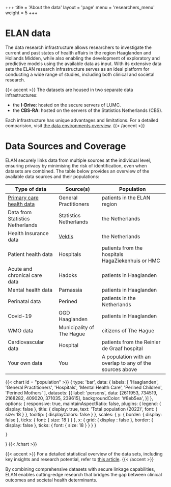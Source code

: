 +++
title = 'About the data'
layout = 'page'
menu = 'researchers_menu'
weight = 5
+++

# ELAN data
The data research infrastructure allows researchers to investigate the current and past states of health affairs in the region Haaglanden and Hollands Midden, while also enabling the development of exploratory and predictive models using the available data as input.  With its extensive data sets the ELAN research infrastructure serves as an ideal platform for conducting a wide range of studies, including both clinical and societal research.

{{< accent >}}
The datasets are housed in two separate data infrastructures: 
<ul> 
<li>the <b>I-Drive</b>: hosted on the secure servers of LUMC. </li>
<li>the <b>CBS-RA</b>: hosted on the servers of the Statistics Netherlands (CBS). </li>
</ul>
Each infrastructure has unique advantages and limitations. For a detailed comparision, visit <a href="../researchers/environments_overview", alt="An overview of the data environments">the data environments overview</a>.
{{< /accent >}}

# Data Sources and Coverage
ELAN securely links data from multiple sources at the individual level, ensuring privacy by minimising the risk of identification, even when datasets are combined. The table below provides an overview of the available data sources and their populations:

| Type of data | Source(s) | Population |
|--------------|-----------|-----------|
| [Primary care health data](https://elan-dcc.github.io/researchers/internal/gp_data/) | General Practitioners | patients in the ELAN region |
| Data from Statistics Netherlands | Statistics Netherlands | the Netherlands |
| Health Insurance data | [Vektis](https://www.vektis.nl/) | the Netherlands | 
| Patient health data | Hospitals | patients from the hospitals HagaZiekenhuis or HMC |
| Acute and chronical care data | Hadoks | patients in Haaglanden | 
| Mental health data | Parnassia | patients in Haaglanden |
| Perinatal data | Perined | patients in the Netherlands |
| Covid-19 | GGD Haaglanden | patients in Haaglanden |
| WMO data  | Municipality of The Hague | citizens of The Hague |
| Cardiovascular data | Hospital | patients from the Reinier de Graaf hospital |
| Your own data | You | A population with an overlap to any of the sources above |

{{< chart id = "population" >}}
{
    type: 'bar',
    data: {
        labels: [
          'Haaglanden',
          'General Practitioners',
          'Hospitals',
          'Mental Health Care',
          'Perined Children',
          'Perined Mothers'
        ],
        datasets: [{
            label: 'persons',
            data: [2611953, 734519, 2168282, 409020, 371035, 239615],
            backgroundColor: '#8eb5ea',
        }]
    },
    options: {
        responsive: true,
        maintainAspectRatio: false,
        plugins: {
            legend: {
                display: false
            },
            title: {
                display: true,
                text: 'Total population (2022)',
                font: {
                        size: 18
                     }
            },
            tooltip: {
                displayColors: false
            }
        },
        scales: {
            y: {
                border: {
                    display: false
                },
                ticks: {
                    font: {
                        size: 18
                     }
                }
            },
            x: {
                grid: {
                    display : false
                },
                border: {
                    display: false
                },
                ticks: {
                    font: {
                        size: 18
                     }
                }
            }
        }

    }
}
{{< /chart >}}

{{< accent >}}
For a detailed statistical overview of the data sets, including key insights and research potential, refer to <a href="https://academic.oup.com/ije/article/53/4/dyae099/7720610)" target="_blank">this article</a>.
{{< /accent >}}

By combining comprehensive datasets with secure linkage capabilities, ELAN enables cutting-edge research that bridges the gap between clinical outcomes and societal health determinants.

